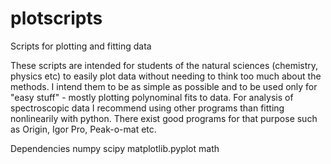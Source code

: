 # plotscripts
Scripts for plotting and fitting data

These scripts are intended for students of the natural sciences (chemistry, physics etc) to easily plot data without needing to think too much about the methods. I intend them to be as simple as possible and to be used only for "easy stuff" - mostly plotting polynominal fits to data. For analysis of spectroscopic data I recommend using other programs than fitting nonlinearily with python. There exist good programs for that purpose such as Origin, Igor Pro, Peak-o-mat etc.

Dependencies 
numpy
scipy
matplotlib.pyplot
math
